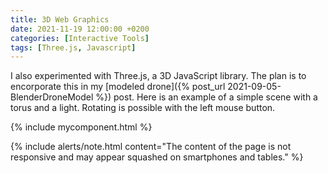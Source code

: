```yaml
---
title: 3D Web Graphics
date: 2021-11-19 12:00:00 +0200
categories: [Interactive Tools]
tags: [Three.js, Javascript]
---
```


I also experimented with Three.js, a 3D JavaScript library. The plan is to encorporate this in my [modeled drone]({% post_url 2021-09-05-BlenderDroneModel %}) post. Here is an example of a simple scene with a torus and a light. Rotating is possible with the left mouse button.

<style type="text/css" rel="stylesheet">
#cube {
    position: relative;
    top: 0;
    left: 0;
    height: 50%;
    width: 100%;
    background-color: navy;
}
#bg {
    position: relative;
    top: 0;
    left: 0;
    height: 50%;
    width: 100%;
    background-color: navy;
}
</style>

{% include mycomponent.html %}

{% include alerts/note.html content="The content of the page is not responsive and may appear squashed on smartphones and tables." %}
